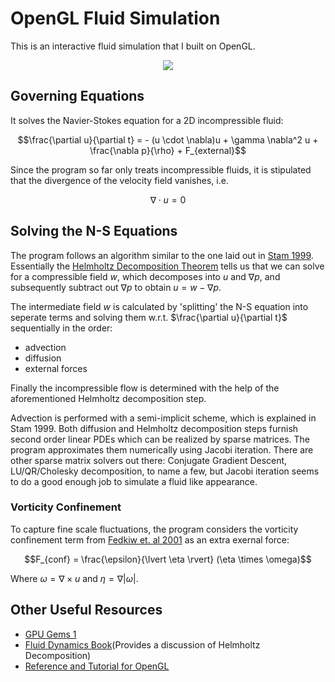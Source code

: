 # OpenGL Fluid Simulation
This is an interactive fluid simulation that I built on OpenGL.
<div align="center">
<img src="./media/demo.gif">
</div>

## Governing Equations
It solves the Navier-Stokes equation for a 2D incompressible fluid:
 
$$\frac{\partial u}{\partial t} = - (u \cdot \nabla)u + \gamma \nabla^2 u + \frac{\nabla p}{\rho} + F_{external}$$

Since the program so far only treats incompressible fluids, it is stipulated that the divergence of the velocity field vanishes, i.e. 

$$\nabla \cdot u = 0$$

## Solving the N-S Equations
The program follows an algorithm similar to the one laid out in [Stam 1999](https://pages.cs.wisc.edu/~chaol/data/cs777/stam-stable_fluids.pdf). Essentially the [Helmholtz Decomposition Theorem](https://en.wikipedia.org/wiki/Helmholtz_decomposition) tells us that we can solve for a compressible field $w$, which decomposes into $u$ and $\nabla p$, and subsequently subtract out $\nabla p$ to obtain $u = w - \nabla p$. 

The intermediate field $w$ is calculated by 'splitting' the N-S equation into seperate terms and solving them w.r.t. $\frac{\partial u}{\partial t}$ sequentially in the order:

- advection
- diffusion
- external forces


Finally the incompressible flow is determined with the help of the aforementioned Helmholtz decomposition step. 

Advection is performed with a semi-implicit scheme, which is explained in Stam 1999. 
Both diffusion and Helmholtz decomposition steps furnish second order linear PDEs which can be realized by sparse matrices. The program approximates them numerically using Jacobi iteration. There are other sparse matrix solvers out there: Conjugate Gradient Descent, LU/QR/Cholesky decomposition, to name a few, but Jacobi iteration seems to do a good enough job to simulate a fluid like appearance.

### Vorticity Confinement
To capture fine scale fluctuations, the program considers the vorticity confinement term from [Fedkiw et. al 2001](https://web.stanford.edu/class/cs237d/smoke.pdf) as an extra exernal force:

$$F_{conf} = \frac{\epsilon}{\lvert \eta \rvert} (\eta \times \omega)$$

Where $\omega = \nabla \times u$ and $\eta = \nabla \lvert \omega \rvert$.

## Other Useful Resources

- [GPU Gems 1](https://developer.nvidia.com/gpugems/gpugems/part-vi-beyond-triangles/chapter-38-fast-fluid-dynamics-simulation-gpu)
- [Fluid Dynamics Book](https://link.springer.com/book/10.1007/978-1-4612-0883-9)(Provides a discussion of Helmholtz Decomposition)
- [Reference and Tutorial for OpenGL](https://learnopengl.com/)
